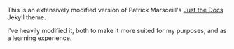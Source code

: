 
This is an extensively modified version of Patrick Marsceill's [Just the Docs](https://github.com/just-the-docs/just-the-docs) Jekyll theme.

I've heavily modified it, both to make it more suited for my purposes,
and as a learning experience.

